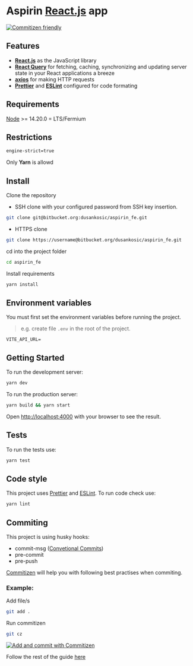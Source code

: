 # Aspirin [React.js](https://reactjs.org/) app

[![Commitizen friendly](https://img.shields.io/badge/commitizen-friendly-brightgreen.svg)](http://commitizen.github.io/cz-cli/)

## Features

-   **[React.js](https://reactjs.org/)** as the JavaScript library
-   **[React Query](https://react-query-v3.tanstack.com/overview)** for fetching, caching, synchronizing and updating server state in your React applications a breeze
-   **[axios](https://github.com/axios/axios)** for making HTTP requests
-   **[Prettier](https://prettier.io/)** and **[ESLint](https://eslint.org/)** configured for code formating

## Requirements

[Node](https://nodejs.org/) >= 14.20.0 = LTS/Fermium

## Restrictions

```bash
engine-strict=true
```

Only <b>Yarn</b> is allowd

## Install

Clone the repository

-   SSH clone with your configured password from SSH key insertion.

```bash
git clone git@bitbucket.org:dusankosic/aspirin_fe.git
```

-   HTTPS clone

```bash
git clone https://username@bitbucket.org/dusankosic/aspirin_fe.git
```

cd into the project folder

```bash
cd aspirin_fe
```

Install requirements

```bash
yarn install
```

## Environment variables

You must first set the environment variables before running the project.

> e.g. create file `.env` in the root of the project.

```
VITE_API_URL=
```

## Getting Started

To run the development server:

```bash
yarn dev
```

To run the production server:

```bash
yarn build && yarn start
```

Open [http://localhost:4000](http://localhost:4000) with your browser to see the result.

## Tests

To run the tests use:

```bash
yarn test
```

## Code style

This project uses [Prettier](https://prettier.io/) and [ESLint](https://eslint.org/). To run code check use:

```bash
yarn lint
```

## Commiting

This project is using husky hooks:

-   commit-msg ([Convetional Commits](https://www.conventionalcommits.org/en/v1.0.0/))
-   pre-commit
-   pre-push

[Commitizen](https://github.com/commitizen/cz-cli) will help you with following best practises when commiting.

### Example:

Add file/s

```bash
git add .
```

Run commitizen

```bash
git cz
```

[![Add and commit with Commitizen](https://github.com/commitizen/cz-cli/raw/master/meta/screenshots/add-commit.png)](https://github.com/commitizen/cz-cli/raw/master/meta/screenshots/add-commit.png)

Follow the rest of the guide [here](https://github.com/commitizen/cz-cli)
